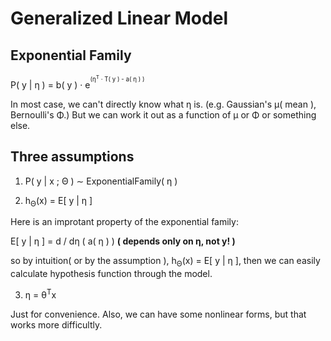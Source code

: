 # Generalized Linear Model
## Exponential Family
P( y | η ) = b( y ) · e<sup><sup/>(η<sup>T</sup> · T( y ) - a( η ) )

In most case, we can't directly know what η is.
(e.g. Gaussian's μ( mean ), Bernoulli's Φ.)
But we can work it out as a function of μ or Φ or something else.
## Three assumptions
1. P( y | x ; Θ ) ∼ ExponentialFamily( η )

2. h<sub>Θ</sub>(x) = E[ y | η ]

Here is an improtant property of the exponential family:

  E[ y | η ] = d / dη ( a( η ) ) **( depends only on η, not y! )**
  
  so by intuition( or by the assumption ), h<sub>Θ</sub>(x) = E[ y | η ], then we can easily calculate hypothesis function through the model.
  

3. η = θ<sup>T</sup>x

Just for convenience. Also, we can have some nonlinear forms, but that works more difficultly.

